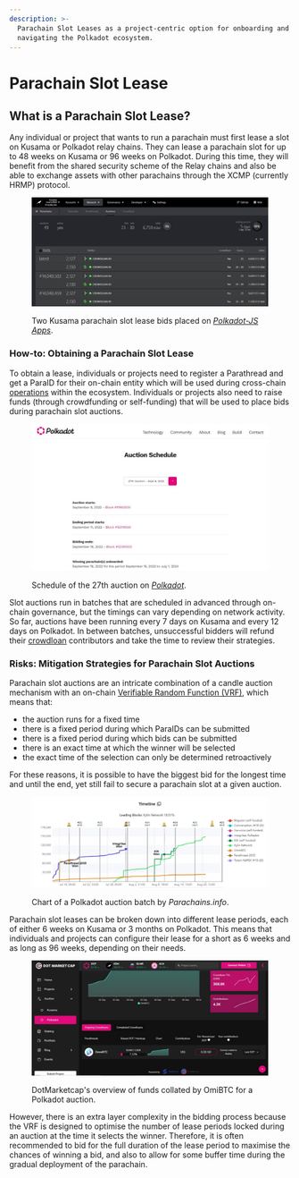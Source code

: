 ```yaml
---
description: >-
  Parachain Slot Leases as a project-centric option for onboarding and
  navigating the Polkadot ecosystem.
---
```


# Parachain Slot Lease

## What is a Parachain Slot Lease?

Any individual or project that wants to run a parachain must first lease a slot on Kusama or Polkadot relay chains. They can lease a parachain slot for up to 48 weeks on Kusama or 96 weeks on Polkadot. During this time, they will benefit from the shared security scheme of the Relay chains and also be able to exchange assets with other parachains through the XCMP (currently HRMP) protocol.

<figure><img src="../../../.gitbook/assets/O_BSlots.JPG" alt="A screenshot of a Kusama-based parachain slot bidding on Polkadot JS app."><figcaption><p>Two Kusama parachain slot lease bids placed on <a href="https://polkadot.js.org/apps/?rpc=wss%3A%2F%2Fkusama.public.curie.radiumblock.xyz%2Fws#/parachains/auctions"><em>Polkadot-JS Apps</em></a>.</p></figcaption></figure>



### How-to: Obtaining a Parachain Slot Lease

To obtain a lease, individuals or projects need to register a Parathread and get a ParaID for their on-chain entity which will be used during cross-chain [operations](../) within the ecosystem. Individuals or projects also need to raise funds (through crowdfunding or self-funding) that will be used to place bids during parachain slot auctions.&#x20;

<figure><img src="../../../.gitbook/assets/O_BAuctionsTT.JPG" alt="A screenshot of a schedule for parachain slot auction on Polkadot Relay chain."><figcaption><p>Schedule of the 27th auction on <a href="https://polkadot.network/auctions/"><em>Polkadot</em></a>.</p></figcaption></figure>

Slot auctions run in batches that are scheduled in advanced through on-chain governance, but the timings can vary depending on network activity. So far, auctions have been running every 7 days on Kusama and every 12 days on Polkadot. In between batches, unsuccessful bidders will refund their [crowdloan](../crowdfunding/crowdloans.md) contributors and take the time to review their strategies.



### Risks: Mitigation Strategies for Parachain Slot Auctions

Parachain slot auctions are an intricate combination of a candle auction mechanism with an on-chain [Verifiable Random Function (VRF)](https://wiki.polkadot.network/docs/learn-randomness), which means that:

* the auction runs for a fixed time
* there is a fixed period during which ParaIDs can be submitted
* there is a fixed period during which bids can be submitted
* there is an exact time at which the winner will be selected
* the exact time of the selection can only be determined retroactively&#x20;

For these reasons, it is possible to have the biggest bid for the longest time and until the end, yet still fail to secure a parachain slot at a given auction.

<figure><img src="../../../.gitbook/assets/O_BParachaininfo.JPG" alt="A chart of Polkadot auctions from July 16 to August 2 of 2021."><figcaption><p>Chart of a Polkadot auction batch by <em>Parachains.info</em>.</p></figcaption></figure>

Parachain slot leases can be broken down into different lease periods, each of either 6 weeks on Kusama or 3 months on Polkadot. This means that individuals and projects can configure their lease for a short as 6 weeks and as long as 96 weeks, depending on their needs.&#x20;

<figure><img src="../../../.gitbook/assets/O_BDotMarketcap.JPG" alt="An overview of the funds collated by OmiBTC during a Polkadot auction."><figcaption><p>DotMarketcap's overview of funds collated by OmiBTC for a Polkadot auction.</p></figcaption></figure>

However, there is an extra layer complexity in the bidding process because the VRF is designed to optimise the number of lease periods locked during an auction at the time it selects the winner. Therefore, it is often recommended to bid for the full duration of the lease period to maximise the chances of winning a bid, and also to allow for some buffer time during the gradual deployment of the parachain.

